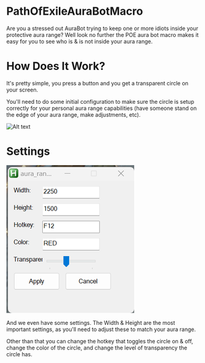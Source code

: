 # PathOfExileAuraBotMacro

Are you a stressed out AuraBot trying to keep one or more idiots inside your protective aura range? Well look no further the POE aura bot macro makes it easy for you to see who is & is not inside your aura range.

# How Does It Work?

It's pretty simple, you press a button and you get a transparent circle on your screen.

You'll need to do some initial configuration to make sure the circle is setup correctly for your personal aura range capabilities (have someone stand on the edge of your aura range, make adjustments, etc).

![Alt text](image.png)

# Settings

![Alt text](image-1.png)

And we even have some settings. The Width & Height are the most important settings, as you'll need to adjust these to match your aura range.

Other than that you can change the hotkey that toggles the circle on & off, change the color of the circle, and change the level of transparency the circle has.
